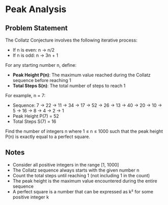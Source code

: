 # Peak Analysis

## Problem Statement
The Collatz Conjecture involves the following iterative process:
- If n is even: n → n/2
- If n is odd: n → 3n + 1

For any starting number n, define:
- **Peak Height P(n)**: The maximum value reached during the Collatz sequence before reaching 1
- **Total Steps S(n)**: The total number of steps to reach 1

For example, n = 7:
- Sequence: 7 → 22 → 11 → 34 → 17 → 52 → 26 → 13 → 40 → 20 → 10 → 5 → 16 → 8 → 4 → 2 → 1
- Peak Height P(7) = 52
- Total Steps S(7) = 16

Find the number of integers n where 1 ≤ n ≤ 1000 such that the peak height P(n) is exactly equal to a perfect square.

## Notes
- Consider all positive integers in the range [1, 1000]
- The Collatz sequence always starts with the given number n
- Count the total steps until reaching 1 (not including 1 in the count)
- The peak height is the maximum value encountered during the entire sequence
- A perfect square is a number that can be expressed as k² for some positive integer k
